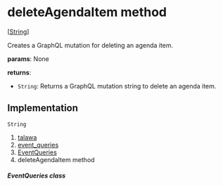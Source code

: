 
<div>

# deleteAgendaItem method

</div>


[[String](https://api.flutter.dev/flutter/dart-core/String-class.html)]




Creates a GraphQL mutation for deleting an agenda item.

**params**: None

**returns**:

-   `String`: Returns a GraphQL mutation string to delete an agenda
    item.



## Implementation

``` language-dart
String  
```







1.  [talawa](../../index.md)
2.  [event_queries](../../utils_event_queries/)
3.  [EventQueries](../../utils_event_queries/EventQueries-class.md)
4.  deleteAgendaItem method

##### EventQueries class







